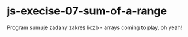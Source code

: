 # js-execise-07-sum-of-a-range
Program sumuje zadany zakres liczb - arrays coming to play, oh yeah!
